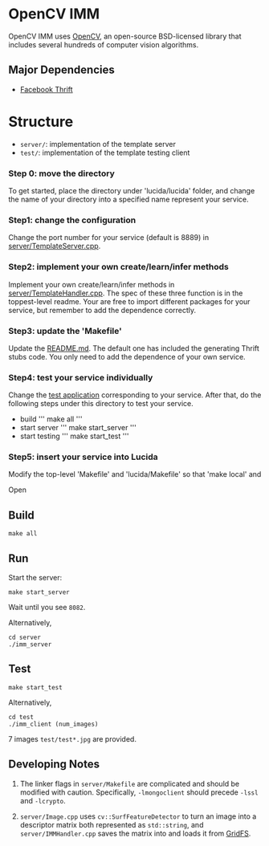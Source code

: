 # OpenCV IMM

OpenCV IMM uses [OpenCV](http://opencv.org/), an open-source BSD-licensed library 
that includes several hundreds of computer vision algorithms. 

## Major Dependencies

- [Facebook Thrift](https://github.com/facebook/fbthrift)

# Structure

- `server/`: implementation of the template server
- `test/`: implementation of the template testing client

### Step 0: move the directory 

To get started, place the directory under 'lucida/lucida' folder, and change the name of your directory into a specified name represent your service.

### Step1: change the configuration

Change the port number for your service (default is 8889) in [server/TemplateServer.cpp](server/TemplateServer.cpp).

### Step2: implement your own create/learn/infer methods

Implement your own create/learn/infer methods in [server/TemplateHandler.cpp](server/TemplateHandler.cpp). The spec of these three function is in the toppest-level readme. Your are free to import different packages for your service, but remember to add the dependence correctly.

### Step3: update the 'Makefile'

Update the [README.md](README.md). The default one has included the generating Thrift stubs code. You only need to add the dependence of your own service.

### Step4: test your service individually

Change the [test application](test) corresponding to your service. After that, do the following steps under this directory to test your service.

- build 
'''
make all
'''
- start server
'''
make start_server
'''
- start testing
'''
make start_test
'''

### Step5: insert your service into Lucida

Modify the top-level 'Makefile' and 'lucida/Makefile' so that 'make local' and




Open 

## Build

```
make all
```

## Run

Start the server:

```
make start_server
```

Wait until you see `8082`.

Alternatively,

```
cd server
./imm_server
```

## Test

```
make start_test
```

Alternatively,

```
cd test
./imm_client (num_images)
```

7 images `test/test*.jpg` are provided.

## Developing Notes

1. The linker flags in `server/Makefile` are complicated and should be modified with caution.
Specifically, `-lmongoclient` should precede `-lssl` and `-lcrypto`.

2. `server/Image.cpp` uses `cv::SurfFeatureDetector` to turn
an image into a descriptor matrix both represented as `std::string`,
and `server/IMMHandler.cpp` saves the matrix into and loads it from
[GridFS](https://docs.mongodb.com/manual/core/gridfs/).

